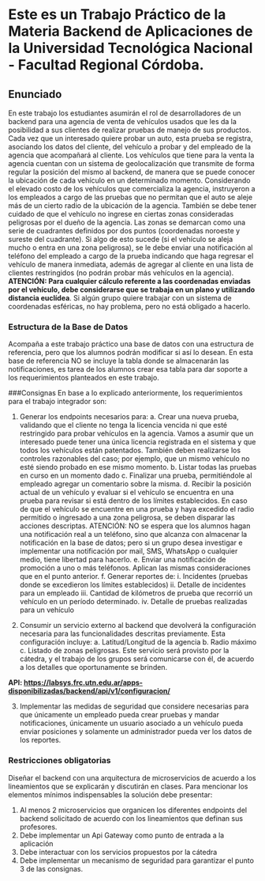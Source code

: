 # Este es un Trabajo Práctico de la Materia Backend de Aplicaciones de la Universidad Tecnológica Nacional - Facultad Regional Córdoba.
## Enunciado
En este trabajo los estudiantes asumirán el rol de desarrolladores de un backend para una
agencia de venta de vehículos usados que les da la posibilidad a sus clientes de realizar
pruebas de manejo de sus productos.
Cada vez que un interesado quiere probar un auto, esta prueba se registra, asociando los
datos del cliente, del vehículo a probar y del empleado de la agencia que acompañará al
cliente.
Los vehículos que tiene para la venta la agencia cuentan con un sistema de geolocalización
que transmite de forma regular la posición del mismo al backend, de manera que se puede
conocer la ubicación de cada vehículo en un determinado momento.
Considerando el elevado costo de los vehículos que comercializa la agencia, instruyeron a
los empleados a cargo de las pruebas que no permitan que el auto se aleje más de un cierto
radio de la ubicación de la agencia. También se debe tener cuidado de que el vehículo no
ingrese en ciertas zonas consideradas peligrosas por el dueño de la agencia. Las zonas se
demarcan como una serie de cuadrantes definidos por dos puntos (coordenadas noroeste y
sureste del cuadrante). Si algo de esto sucede (si el vehículo se aleja mucho o entra en una
zona peligrosa), se le debe enviar una notificación al teléfono del empleado a cargo de la
prueba indicando que haga regresar el vehículo de manera inmediata, además de agregar
al cliente en una lista de clientes restringidos (no podrán probar más vehículos en la
agencia).
**ATENCIÓN: Para cualquier cálculo referente a las coordenadas enviadas por el
vehículo, debe considerarse que se trabaja en un plano y utilizando distancia
euclídea**. Si algún grupo quiere trabajar con un sistema de coordenadas esféricas, no hay
problema, pero no está obligado a hacerlo.

### Estructura de la Base de Datos
Acompaña a este trabajo práctico una base de datos con una estructura de referencia, pero
que los alumnos podrán modificar si así lo desean. En esta base de referencia NO se
incluye la tabla donde se almacenarán las notificaciones, es tarea de los alumnos crear esa
tabla para dar soporte a los requerimientos planteados en este trabajo.

###Consignas
En base a lo explicado anteriormente, los requerimientos para el trabajo integrador son:

1. Generar los endpoints necesarios para:
  a. Crear una nueva prueba, validando que el cliente no tenga la licencia vencida
  ni que esté restringido para probar vehículos en la agencia. Vamos a asumir
  que un interesado puede tener una única licencia registrada en el sistema y
  que todos los vehículos están patentados. También deben realizarse los
  controles razonables del caso; por ejemplo, que un mismo vehículo no esté
  siendo probado en ese mismo momento.
  b. Listar todas las pruebas en curso en un momento dado
  c. Finalizar una prueba, permitiéndole al empleado agregar un comentario
  sobre la misma.
  d. Recibir la posición actual de un vehículo y evaluar si el vehículo se encuentra
  en una prueba para revisar si está dentro de los límites establecidos. En caso
  de que el vehículo se encuentre en una prueba y haya excedido el radio
  permitido o ingresado a una zona peligrosa, se deben disparar las acciones
  descriptas. ATENCIÓN: NO se espera que los alumnos hagan una
  notificación real a un teléfono, sino que alcanza con almacenar la notificación
  en la base de datos; pero si un grupo desea investigar e implementar una
  notificación por mail, SMS, WhatsApp o cualquier medio, tiene libertad para
  hacerlo.
  e. Enviar una notificación de promoción a uno o más teléfonos. Aplican las
  mismas consideraciones que en el punto anterior.
  f. Generar reportes de:
      i. Incidentes (pruebas donde se excedieron los límites establecidos)
      ii. Detalle de incidentes para un empleado
      iii. Cantidad de kilómetros de prueba que recorrió un vehículo en un
      período determinado.
      iv. Detalle de pruebas realizadas para un vehículo

2. Consumir un servicio externo al backend que devolverá la configuración necesaria
para las funcionalidades descritas previamente. Esta configuración incluye:
  a. Latitud/Longitud de la agencia
  b. Radio máximo
  c. Listado de zonas peligrosas.
  Este servicio será provisto por la cátedra, y el trabajo de los grupos será
  comunicarse con él, de acuerdo a los detalles que oportunamente se brinden.

  **API: https://labsys.frc.utn.edu.ar/apps-disponibilizadas/backend/api/v1/configuracion/**

3. Implementar las medidas de seguridad que considere necesarias para que
únicamente un empleado pueda crear pruebas y mandar notificaciones, únicamente
un usuario asociado a un vehículo pueda enviar posiciones y solamente un
administrador pueda ver los datos de los reportes.

### Restricciones obligatorias
Diseñar el backend con una arquitectura de microservicios de acuerdo a los lineamientos
que se explicarán y discutirán en clases.
Para mencionar los elementos mínimos indispensables la solución debe presentar:
  1. Al menos 2 microservicios que organicen los diferentes endpoints del backend
  solicitado de acuerdo con los lineamientos que definan sus profesores.
  2. Debe implementar un Api Gateway como punto de entrada a la aplicación
  3. Debe interactuar con los servicios propuestos por la cátedra
  4. Debe implementar un mecanismo de seguridad para garantizar el punto 3 de las
  consignas.
